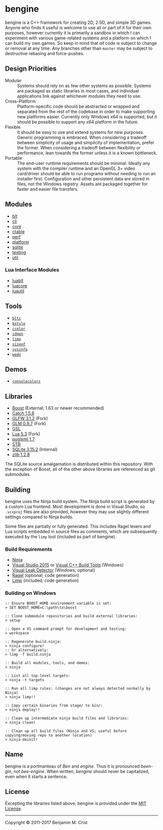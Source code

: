 # bengine
bengine is a C++ framework for creating 2D, 2.5D, and simple 3D games.  Anyone
who finds it useful is welcome to use all or part of it for their own purposes,
however currently it is primarily a sandbox in which I can experiment with
various game-related systems and a platform on which I can build my own games.
So keep in mind that *all* code is subject to change or removal at any time.
Any branches other than `master` may be subject to destructive rebasing and
force-pushes.


## Design Priorities
<dl>
   <dt>Modular</dt>
      <dd>Systems should rely on as few other systems as possible.  Systems are
          packaged as static libraries in most cases, and individual
          applications link against whichever modules they need to use.</dd>
   <dt>Cross-Platform</dt>
      <dd>Platform-specific code should be abstracted or wrapped and separated
          from the rest of the codebase in order to make supporting new
          platforms easier.  Currently only Windows x64 is supported, but it
          should be possible to support any x64 platform in the future.</dd>
   <dt>Flexible</dt>
      <dd>It should be easy to use and extend systems for new purposes.  Generic
          programming is embraced.  When considering a tradeoff between
          simplicity of usage and simplicity of implementation, prefer the
          former.  When considering a tradeoff between flexibility or
          performance, lean towards the former unless it is a known
          bottleneck.</dd>
   <dt>Portable</dt>
      <dd>The end-user runtime requirements should be minimal.  Ideally any
          system with the compiler runtime and an OpenGL 3+ video card/driver
          should be able to run programs without needing to run an installer
          first.  Configuration and other persistent data are stored in files,
          not the Windows registry.  Assets are packaged together for faster
          and easier file transfers.</dd>
</dl>


## Modules
 - [blt](https://github.com/bcrist/bengine-blt)
 - [cli](https://github.com/bcrist/bengine-cli)
 - [core](https://github.com/bcrist/bengine-core)
 - [ctable](https://github.com/bcrist/bengine-ctable)
 - [perf](https://github.com/bcrist/bengine-perf)
 - [platform](https://github.com/bcrist/bengine-platform)
 - [sqlite](https://github.com/bcrist/bengine-sqlite)
 - [testing](https://github.com/bcrist/bengine-testing)
 - [util](https://github.com/bcrist/bengine-util)
 
### Lua Interface Modules
 - [luablt](https://github.com/bcrist/bengine-luablt)
 - [luacore](https://github.com/bcrist/bengine-luacore)
 - [luautil](https://github.com/bcrist/bengine-luautil)


## Tools
 - [`bltc`](https://github.com/bcrist/bengine-bltc)
 - [`bstyle`](https://github.com/bcrist/bengine-bstyle)
 - [`ccolor`](https://github.com/bcrist/bengine-ccolor)
 - [`idgen`](https://github.com/bcrist/bengine-idgen)
 - [`limp`](https://github.com/bcrist/bengine-limp)
 - [`sizeof`](https://github.com/bcrist/bengine-sizeof)
 - [`sysinfo`](https://github.com/bcrist/bengine-sysinfo)
 - [`wedo`](https://github.com/bcrist/bengine-wedo)


## Demos
 - [`consolecolors`](https://github.com/bcrist/consolecolors)


## Libraries 
 - [Boost](http://www.boost.org/) (External; 1.63 or newer recommended)
 - [Catch 1.5.6](https://github.com/philsquared/Catch)
 - [GLFW 3.1.2](https://github.com/bcrist/glfw) (Fork)
 - [GLM 0.9.7](https://github.com/bcrist/glm) (Fork)
 - [GSL](https://github.com/Microsoft/GSL)
 - [Lua 5.3](https://github.com/bcrist/lua) (Fork)
 - [pugixml 1.7](https://github.com/zeux/pugixml)
 - [STB](https://github.com/nothings/stb)
 - [SQLite 3.15.2](http://sqlite.org/) (Internal)
 - [zlib 1.2.8](https://github.com/madler/zlib)

The SQLite source amalgamation is distributed within this repository.  With the
exception of Boost, all of the other above libraries are referenced as git
submodules.


## Building
bengine uses the Ninja build system.  The Ninja build script is generated by a
custom Lua frontend.  Most development is done in Visual Studio, so `.vcxproj`
files are also provided, however they may use slightly different settings
compared to Ninja builds.

Some files are partially or fully generated.  This includes Ragel lexers and
Lua scripts embedded in source files as comments, which are subsequently
executed by the `limp` tool (included as part of bengine).

### Build Requirements
 - [Ninja](https://ninja-build.org/)
 - [Visual Studio 2015](https://www.visualstudio.com/) or [Visual C++ Build Tools](http://landinghub.visualstudio.com/visual-cpp-build-tools) (Windows)
 - [Visual Leak Detector](https://vld.codeplex.com/) (Windows; optional)
 - [Ragel](http://www.colm.net/open-source/ragel/) (optional; code generation)
 - [Limp](https://github.com/bcrist/bengine-limp) (included; code generation)

### Building on Windows
```
:: Ensure BOOST_HOME environment variable is set:
> SET BOOST_HOME=C:\path\to\boost

:: Clone submodule repositories and build external libraries:
> setup

:: Open a VS command prompt for development and testing:
> workspace

:: Regenerate build.ninja:
> ninja configure!
:: Or alternatively:
> limp -f build.ninja

:: Build all modules, tools, and demos:
> ninja

:: List all top-level targets:
> ninja -t targets

:: Run all limp rules: (changes are not always detected normally by Ninja)
> ninja limp!!

:: Copy certain binaries from stage/ to bin/:
> ninja deploy!!

:: Clean up intermediate ninja build files and libraries:
> ninja clean!

:: Clean up all build files (Ninja and VS; useful before copying/moving repo to another location)
> ninja deinit!
```


## Name
bengine is a portmanteau of *Ben* and *engine*.  Thus it is pronounced
*been-gin*, not *bee-engine*.  When written, *bengine* should never be
capitalized, even when it starts a sentence.


## License
Excepting the libraries listed above, bengine is provided under the [MIT License](./license.md).

---

Copyright &copy; 2011-2017 Benjamin M. Crist
